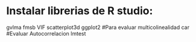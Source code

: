 # Instalar librerias de R studio:
gvlma
fmsb
VIF
scatterplot3d
ggplot2
#Para evaluar multicolinealidad
car
#Evaluar Autocorrelacion
lmtest